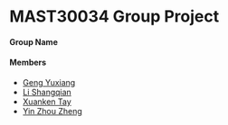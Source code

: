 # MAST30034 Group Project

#### Group Name

#### Members
* [Geng Yuxiang](https://gitlab.eng.unimelb.edu.au/yuxiangg)
* [Li Shangqian](https://gitlab.eng.unimelb.edu.au/shangqianl)
* [Xuanken Tay](https://gitlab.eng.unimelb.edu.au/xuankent)
* [Yin Zhou Zheng](https://gitlab.eng.unimelb.edu.au/yinz5)
